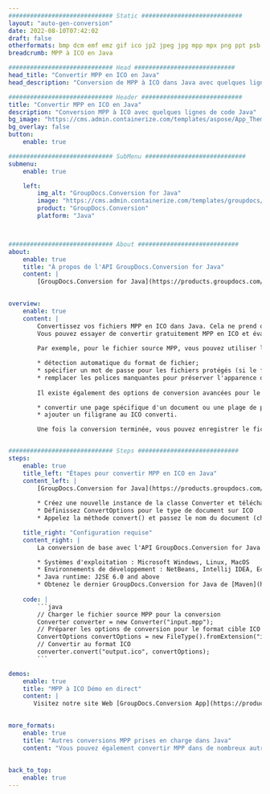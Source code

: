 ```yaml
---
############################# Static ############################
layout: "auto-gen-conversion"
date: 2022-08-10T07:42:02
draft: false
otherformats: bmp dcm emf emz gif ico jp2 jpeg jpg mpp mpx png ppt psb psd svg svgz tga tif tiff webp wmf wmz xer
breadcrumb: MPP à ICO en Java

############################# Head ############################
head_title: "Convertir MPP en ICO en Java"
head_description: "Conversion de MPP à ICO dans Java avec quelques lignes de code. Convertissez plus de 160 formats de fichiers à l'aide de l'API de conversion de documents GroupDocs pour Java"

############################# Header ############################
title: "Convertir MPP en ICO en Java"
description: "Conversion MPP à ICO avec quelques lignes de code Java"
bg_image: "https://cms.admin.containerize.com/templates/aspose/App_Themes/V3/images/bg/header1.png"
bg_overlay: false
button:
    enable: true

############################# SubMenu ############################
submenu:
    enable: true

    left:
        img_alt: "GroupDocs.Conversion for Java"
        image: "https://cms.admin.containerize.com/templates/groupdocs/images/product-logos/90x90-noborder/groupdocs-conversion-java.png"
        product: "GroupDocs.Conversion"
        platform: "Java"



############################# About ############################
about:
    enable: true
    title: "À propos de l'API GroupDocs.Conversion for Java"
    content: |
        [GroupDocs.Conversion for Java](https://products.groupdocs.com/conversion/java/) est une API de conversion de format de fichier avancée pour la conversion entre les formats d'image et de document populaires tels que Microsoft Office, OpenDocument, PDF, HTML, e-mail, CAO. et bien plus encore avec seulement quelques lignes de code. L'API native détecte automatiquement les formats des documents originaux et propose de nombreuses options de personnalisation des documents convertis. Outre la fonction d'extraction d'informations d'un document, il prend également en charge la mise en cache des résultats de conversion sur le disque local par défaut. Cependant, tout type de stockage de cache peut être pris en charge en implémentant les interfaces appropriées - Amazon S3, Dropbox, Google Drive, Windows Azure, Reddis ou tout autre.
    

overview:
    enable: true
    content: |
        Convertissez vos fichiers MPP en ICO dans Java. Cela ne prend que quelques lignes de code Java sur n'importe quelle plate-forme de votre choix, telle que Windows, Linux, macOS.
        Vous pouvez essayer de convertir gratuitement MPP en ICO et évaluer la qualité des résultats de conversion. En plus des scripts de conversion de fichiers simples, vous pouvez essayer des options plus sophistiquées pour charger le fichier source MPP et stocker la sortie ICO. 
        
        Par exemple, pour le fichier source MPP, vous pouvez utiliser les options de chargement suivantes :

        * détection automatique du format de fichier;
        * spécifier un mot de passe pour les fichiers protégés (si le format de fichier le prend en charge);
        * remplacer les polices manquantes pour préserver l'apparence du document.
        
        Il existe également des options de conversion avancées pour le fichier ICO :

        * convertir une page spécifique d'un document ou une plage de pages;
        * ajouter un filigrane au ICO converti.

        Une fois la conversion terminée, vous pouvez enregistrer le fichier ICO dans votre chemin de fichier local ou dans un stockage tiers tel que FTP, Amazon S3, Google Drive, Dropbox, etc. Veuillez noter - pour convertir MPP à ICO, vous n'avez pas besoin d'installer de logiciel supplémentaire, tel que MS Office, Open Office, Adobe Acrobat Reader, etc.


############################# Steps ############################
steps:
    enable: true
    title_left: "Étapes pour convertir MPP en ICO en Java"
    content_left: |
        [GroupDocs.Conversion for Java](https://products.groupdocs.com/conversion/java/) permet aux développeurs de convertir facilement le fichier MPP en ICO avec quelques lignes de code.
        
        * Créez une nouvelle instance de la classe Converter et téléchargez le fichier MPP avec le chemin complet
        * Définissez ConvertOptions pour le type de document sur ICO
        * Appelez la méthode convert() et passez le nom du document (chemin complet) et le format (ICO) en tant que paramètre

    title_right: "Configuration requise"
    content_right: |
        La conversion de base avec l'API GroupDocs.Conversion for Java peut être effectuée avec seulement quelques lignes de code. Nos API sont prises en charge sur toutes les principales plates-formes et systèmes d'exploitation. Avant d'exécuter le code ci-dessous, assurez-vous que les prérequis suivants sont installés sur votre système.

        * Systèmes d'exploitation : Microsoft Windows, Linux, MacOS
        * Environnements de développement : NetBeans, Intellij IDEA, Eclipse, etc.
        * Java runtime: J2SE 6.0 and above
        * Obtenez le dernier GroupDocs.Conversion for Java de [Maven](https://repository.groupdocs.com/webapp/#/artifacts/browse/tree/General/repo/com/groupdocs/groupdocs-conversion)
         
    code: |
        ```java    
        // Charger le fichier source MPP pour la conversion
        Converter converter = new Converter("input.mpp");
        // Préparer les options de conversion pour le format cible ICO
        ConvertOptions convertOptions = new FileType().fromExtension("ico").getConvertOptions();
        // Convertir au format ICO
        converter.convert("output.ico", convertOptions);
        ```

demos:
    enable: true
    title: "MPP à ICO Démo en direct"
    content: |
       Visitez notre site Web [GroupDocs.Conversion App](https://products.groupdocs.app/conversion/family) et essayez la conversion MPP à ICO maintenant. La démo gratuite présente les avantages suivants
          

more_formats:
    enable: true
    title: "Autres conversions MPP prises en charge dans Java"
    content: "Vous pouvez également convertir MPP dans de nombreux autres formats de fichiers. Veuillez consulter la liste ci-dessous."
       
       
back_to_top:
    enable: true
---
```

